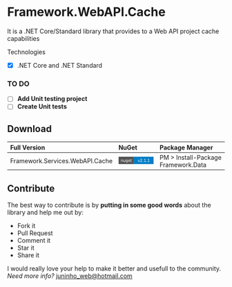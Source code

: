 # Framework.WebAPI.Cache
It is a .NET Core/Standard library that provides to a Web API project cache capabilities

Technologies
- [x] .NET Core and .NET Standard

### TO DO
- [ ] **Add Unit testing project**
- [ ] **Create Unit tests**

## Download

Full Version  | NuGet		       | Package Manager
:------------ | :-------------|:----------------
Framework.Services.WebAPI.Cache          | <img src="https://github.com/juninhodigital/Framework.Core/blob/master/nuget.svg"/> | PM > Install-Package Framework.Data

## Contribute
The best way to contribute is by **putting in some good words** about the library and help me out by:

 - Fork it
 - Pull Request
 - Comment it
 - Star it
 - Share it
 
I would really love your help to make it better and usefull to the community.
*Need more info?* juninho_web@hotmail.com
